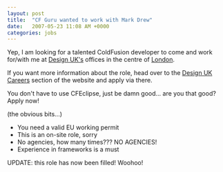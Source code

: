 ```yaml
---
layout: post
title:  "CF Guru wanted to work with Mark Drew"
date:   2007-05-23 11:08 AM +0000
categories: jobs
---
```

Yep, I am looking for a talented ColdFusion developer to come and work for/with me at <a href="http://www.designuk.com/">Design UK's</a> offices in the centre of <a href="http://www.designuk.com/index.cfm?channel=1079&amp;fwd=15">London</a>.


If you want more information about the role, head over to the <a href="http://www.designuk.com/index.cfm?page=1007&amp;ArticleID=3123">Design UK Careers</a> section of the website and apply via there.

You don't have to use CFEclipse, just be damn good... are you that good? Apply now!

(the obvious bits...)
<ul>
	<li>You need a valid EU working permit</li>
	<li>This is an on-site role, sorry</li>
	<li>No agencies, how many times??? NO AGENCIES!</li>
	<li>Experience in frameworks is a must</li>
	
</ul>

UPDATE: this role has now been filled! Woohoo!